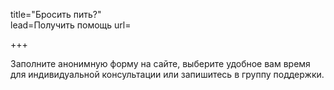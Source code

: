 title="Бросить пить?"  
lead=Получить помощь
url=

+++

Заполните анонимную форму на сайте, выберите удобное вам время для индивидуальной консультации или запишитесь в группу поддержки.
